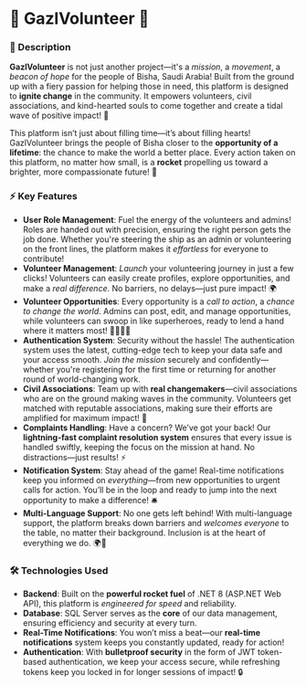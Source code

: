 # 🚀 GazlVolunteer 🚀

### 🌟 Description
**GazlVolunteer** is not just another project—it's a *mission*, a *movement*, a *beacon of hope* for the people of Bisha, Saudi Arabia! Built from the ground up with a fiery passion for helping those in need, this platform is designed to **ignite change** in the community. It empowers volunteers, civil associations, and kind-hearted souls to come together and create a tidal wave of positive impact! 💪

This platform isn’t just about filling time—it’s about filling hearts! GazlVolunteer brings the people of Bisha closer to the **opportunity of a lifetime**: the chance to make the world a better place. Every action taken on this platform, no matter how small, is a **rocket** propelling us toward a brighter, more compassionate future! 🚀

### ⚡ Key Features
- **User Role Management**: Fuel the energy of the volunteers and admins! Roles are handed out with precision, ensuring the right person gets the job done. Whether you're steering the ship as an admin or volunteering on the front lines, the platform makes it *effortless* for everyone to contribute!
- **Volunteer Management**: *Launch* your volunteering journey in just a few clicks! Volunteers can easily create profiles, explore opportunities, and make a *real difference*. No barriers, no delays—just pure impact! 🌍
- **Volunteer Opportunities**: Every opportunity is a *call to action*, a *chance to change the world*. Admins can post, edit, and manage opportunities, while volunteers can swoop in like superheroes, ready to lend a hand where it matters most! 🦸‍♀️🦸‍♂️
- **Authentication System**: Security without the hassle! The authentication system uses the latest, cutting-edge tech to keep your data safe and your access smooth. *Join the mission* securely and confidently—whether you're registering for the first time or returning for another round of world-changing work.
- **Civil Associations**: Team up with **real changemakers**—civil associations who are on the ground making waves in the community. Volunteers get matched with reputable associations, making sure their efforts are amplified for maximum impact! 🌊
- **Complaints Handling**: Have a concern? We’ve got your back! Our **lightning-fast complaint resolution system** ensures that every issue is handled swiftly, keeping the focus on the mission at hand. No distractions—just results! ⚡
- **Notification System**: Stay ahead of the game! Real-time notifications keep you informed on *everything*—from new opportunities to urgent calls for action. You’ll be in the loop and ready to jump into the next opportunity to make a difference! 🛎️
- **Multi-Language Support**: No one gets left behind! With multi-language support, the platform breaks down barriers and *welcomes everyone* to the table, no matter their background. Inclusion is at the heart of everything we do. 🌍💬

### 🛠️ Technologies Used
- **Backend**: Built on the **powerful rocket fuel** of .NET 8 (ASP.NET Web API), this platform is *engineered for speed* and reliability.
- **Database**: SQL Server serves as the **core** of our data management, ensuring efficiency and security at every turn. 
- **Real-Time Notifications**: You won’t miss a beat—our **real-time notifications** system keeps you constantly updated, ready for action!
- **Authentication**: With **bulletproof security** in the form of JWT token-based authentication, we keep your access secure, while refreshing tokens keep you locked in for longer sessions of impact! 🔒

